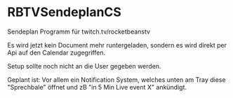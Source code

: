 # RBTVSendeplanCS
Sendeplan Programm für twitch.tv/rocketbeanstv

Es wird jetzt kein Document mehr runtergeladen, sondern es wird direkt per Api auf den Calendar zugegriffen.

Setup sollte noch nicht an die User gegeben werden.

Geplant ist:
Vor allem ein Notification System, welches unten am Tray diese "Sprechbale" öffnet und zB "in 5 Min Live event X" ankündigt.
